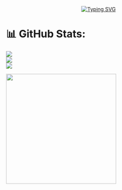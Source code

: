 <div align="center">
  <a href="https://git.io/typing-svg">
    <img src="https://readme-typing-svg.demolab.com?font=Ubuntu+Sans+Mono&size=16&duration=2500&pause=1250&color=00FFFFCC&center=true&vCenter=true&random=true&width=435&lines=Waltz%2C+bad+nymph%2C+for+quick+jigs+vex.;Glib+jocks+quiz+nymph+to+vex+dwarf.;Sphinx+of+black+quartz%2C+judge+my+vow.;How+quickly+daft+jumping+zebras+vex!;The+five+boxing+wizards+jump+quickly;Jackdaws+love+my+big+sphinx+of+quartz.;Pack+my+box+with+five+dozen+liquor+jugs." alt="Typing SVG" />
  </a>
</div>

# 📊 GitHub Stats:
![](https://github-readme-stats.vercel.app/api?username=WrayGolf&theme=nightowl&hide_border=false&include_all_commits=true&count_private=true)<br/>
![](https://nirzak-streak-stats.vercel.app/?user=WrayGolf&theme=nightowl&hide_border=false)<br/>
![](https://github-readme-stats.vercel.app/api/top-langs/?username=WrayGolf&theme=nightowl&hide_border=false&include_all_commits=true&count_private=true&layout=compact)

<div align="left">
  <img height="300" src="https://media1.tenor.com/m/9VzU28mYSRAAAAAd/kemono-friends-gray-wolf.gif"  />
</div>
